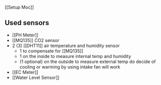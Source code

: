 [[Setup Moc]]

## Used sensors
- [[PH Meter]]
- [[MQ135]] CO2 sensor
- 2 (3) [[DHT11]] air temperature and humidity sensor
	- 1 to compensate for [[MQ135]]
	- 1 on the inside to measure internal temp and humidity
	- (1 optional) on the outside to measure external temp do decide of cooling or warming by using intake fan will work 
- [[EC Meter]]
- [[Water Level Sensor]]

